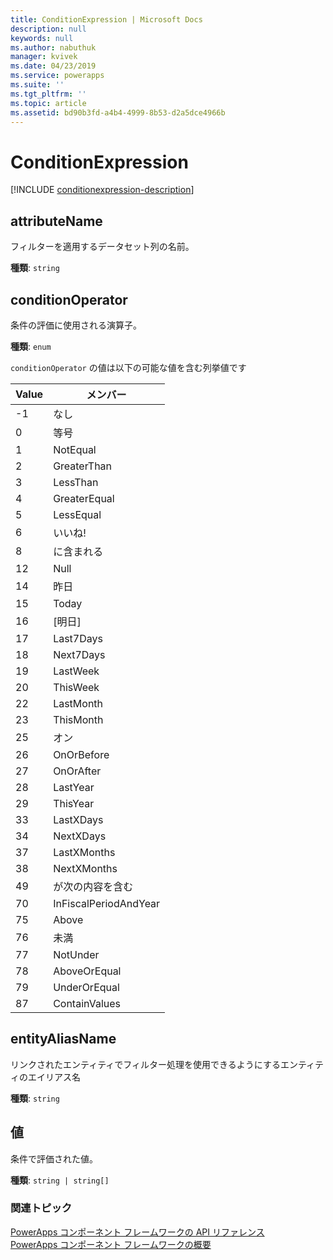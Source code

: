 ```yaml
---
title: ConditionExpression | Microsoft Docs
description: null
keywords: null
ms.author: nabuthuk
manager: kvivek
ms.date: 04/23/2019
ms.service: powerapps
ms.suite: ''
ms.tgt_pltfrm: ''
ms.topic: article
ms.assetid: bd90b3fd-a4b4-4999-8b53-d2a5dce4966b
---
```


# <a name="conditionexpression"></a>ConditionExpression

[!INCLUDE [conditionexpression-description](includes/conditionexpression-description.md)]

## <a name="attributename"></a>attributeName

フィルターを適用するデータセット列の名前。

**種類**: `string`

## <a name="conditionoperator"></a>conditionOperator

条件の評価に使用される演算子。

**種類**: `enum`

`conditionOperator` の値は以下の可能な値を含む列挙値です

|Value|メンバー|
|--|--|
|-1|なし|
|0|等号|
|1|NotEqual|
|2|GreaterThan|
|3|LessThan|
|4|GreaterEqual|
|5|LessEqual|
|6|いいね!|
|8|に含まれる|
|12|Null|
|14|昨日|
|15|Today|
|16|[明日]|
|17|Last7Days|
|18|Next7Days|
|19|LastWeek|
|20|ThisWeek|
|22|LastMonth|
|23|ThisMonth|
|25|オン|
|26|OnOrBefore|
|27|OnOrAfter|
|28|LastYear|
|29|ThisYear|
|33|LastXDays|
|34|NextXDays|
|37|LastXMonths|
|38|NextXMonths|
|49|が次の内容を含む|
|70|InFiscalPeriodAndYear|
|75|Above|
|76|未満|
|77|NotUnder|
|78|AboveOrEqual|
|79|UnderOrEqual|
|87|ContainValues|

## <a name="entityaliasname"></a>entityAliasName

リンクされたエンティティでフィルター処理を使用できるようにするエンティティのエイリアス名

**種類**: `string`

## <a name="value"></a>値

条件で評価された値。

**種類**: `string | string[]`


### <a name="related-topics"></a>関連トピック

[PowerApps コンポーネント フレームワークの API リファレンス](../reference/index.md)<br/>
[PowerApps コンポーネント フレームワークの概要](../overview.md)